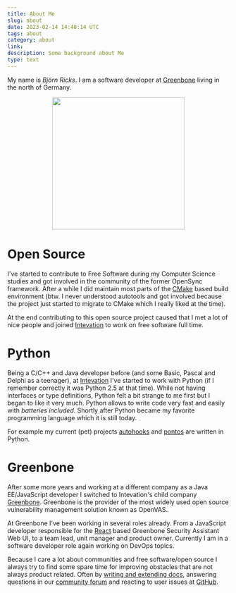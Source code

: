 ```yaml
---
title: About Me
slug: about
date: 2023-02-14 14:40:14 UTC
tags: about
category: about
link:
description: Some background about Me
type: text
---
```


My name is *Björn Ricks*. I am a software developer at [Greenbone] living in the
north of Germany.

<center><img src="/images/bricks.jpg" width="300" height="300"/></center>

# Open Source

I've started to contribute to Free Software during my Computer Science studies
and got involved in the community of the former OpenSync framework. After a
while I did maintain most parts of the [CMake] based build environment (btw. I
never understood autotools and got involved because the project just started to
migrate to CMake which I really liked at the time).

At the end contributing to this open source project caused that I met a lot of
nice people and joined [Intevation] to work on free software full time.

# Python

Being a C/C++ and Java developer before (and some Basic, Pascal and Delphi as a
teenager), at [Intevation] I've started to work with Python (if I remember
correctly it was Python 2.5 at that time). While not having interfaces or
type definitions, Python felt a bit strange to me first but I began to like it
very much. Python allows to write code very fast and easily with *batteries
included*. Shortly after Python
became my favorite programming language which it is still today.

For example my current (pet) projects [autohooks](https://github.com/greenbone/autohooks)
and [pontos](https://github.com/greenbone/pontos) are written in Python.

# Greenbone

After some more years and working at a different company as a Java EE/JavaScript
developer I switched to Intevation's child company [Greenbone]. Greenbone is the
provider of the most widely used open source vulnerability management solution
known as OpenVAS.

At Greenbone I've been working in several roles already. From a JavaScript
developer responsible for the [React] based Greenbone Security Assistant Web UI,
to a team lead, unit manager and product owner. Currently I am in a software
developer role again working on DevOps topics.

Because I care a lot about communities and free software/open source I always
try to find some spare time for improving obstacles that are not always product
related. Often by [writing and extending docs](https://greenbone.github.io/docs/latest/),
answering questions in our [community forum](https://forum.greenbone.net) and
reacting to user issues at [GitHub](https://github.com/greenbone).

[Intevation]: https://www.intevation.de
[Greenbone]: https://www.greenbone.net
[CMake]: https://cmake.org
[React]: https://reactjs.org
